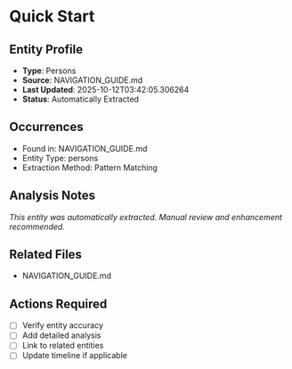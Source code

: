 # Quick Start

## Entity Profile
- **Type**: Persons
- **Source**: NAVIGATION_GUIDE.md
- **Last Updated**: 2025-10-12T03:42:05.306264
- **Status**: Automatically Extracted

## Occurrences
- Found in: NAVIGATION_GUIDE.md
- Entity Type: persons
- Extraction Method: Pattern Matching

## Analysis Notes
*This entity was automatically extracted. Manual review and enhancement recommended.*

## Related Files
- NAVIGATION_GUIDE.md

## Actions Required
- [ ] Verify entity accuracy
- [ ] Add detailed analysis
- [ ] Link to related entities
- [ ] Update timeline if applicable
